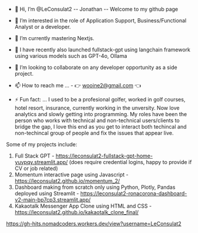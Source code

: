 - 👋 Hi, I’m @LeConsulat2 -- Jonathan -- Welcome to my github page
- 👀 I’m interested in the role of Application Support, Business/Functional Analyst or a developer.
- 🌱 I’m currently mastering Nextjs.
- 📖 I have recently also launched fullstack-gpt using langchain framework using various models such as GPT-4o, Ollama
- 💞️ I’m looking to collaborate on any developer opportunity as a side project.
- 📫 How to reach me ... - 👉 wooine2@gmail.com 👈

- ⚡ Fun fact: ... I used to be a profesional golfer, worked in golf courses, hotel resort, insurance, currently working in the unversity. 
                    Now love analytics and slowly getting into programming. 
                    My roles have been the person who works with technical and non-technical users/clients to bridge the gap,
                   I love this end as you get to interact both techincal and non-techincal group of people and fix the issues that appear live.

Some of my projects include:

1. Full Stack GPT - https://leconsulat2-fullstack-gpt-home-yuvpqy.streamlit.app/ (does require credential logins, happy to provide if CV or job related)
2. Momentum interactive page using Javascript - https://leconsulat2.github.io/momentum_2/
3. Dashboard making from scratch only using Python, Plotly, Pandas deployed using Streamlit - https://leconsulat2-ronacorona-dashboard-v2-main-bp7cp3.streamlit.app/
4. Kakaotalk Messenger App Clone using HTML and CSS - https://leconsulat2.github.io/kakaotalk_clone_final/

https://gh-hits.nomadcoders.workers.dev/view?username=LeConsulat2
<!---
LeConsulat2/LeConsulat2 is a ✨ special ✨ repository because its `README.md` (this file) appears on your GitHub profile.
You can click the Preview link to take a look at your changes.
--->
